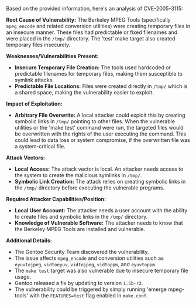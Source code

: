 Based on the provided information, here's an analysis of CVE-2005-3115:

**Root Cause of Vulnerability:**
The Berkeley MPEG Tools (specifically `mpeg_encode` and related conversion utilities) were creating temporary files in an insecure manner. These files had predictable or fixed filenames and were placed in the `/tmp/` directory. The 'test' make target also created temporary files insecurely.

**Weaknesses/Vulnerabilities Present:**

*   **Insecure Temporary File Creation:** The tools used hardcoded or predictable filenames for temporary files, making them susceptible to symlink attacks.
*   **Predictable File Locations:**  Files were created directly in `/tmp/` which is a shared space, making the vulnerability easier to exploit.

**Impact of Exploitation:**

*   **Arbitrary File Overwrite:** A local attacker could exploit this by creating symbolic links in `/tmp/` pointing to other files. When the vulnerable utilities or the 'make test' command were run, the targeted files would be overwritten with the rights of the user executing the command. This could lead to data loss or system compromise, if the overwritten file was a system-critical file.

**Attack Vectors:**

*   **Local Access:** The attack vector is local. An attacker needs access to the system to create the malicious symlinks in `/tmp/`.
*   **Symbolic Link Creation:** The attack relies on creating symbolic links in the `/tmp/` directory before executing the vulnerable programs.

**Required Attacker Capabilities/Position:**

*   **Local User Account:** The attacker needs a user account with the ability to create files and symbolic links in the `/tmp/` directory.
*   **Knowledge of Vulnerable Software:** The attacker needs to know that the Berkeley MPEG Tools are installed and vulnerable.

**Additional Details:**

*   The Gentoo Security Team discovered the vulnerability.
*   The issue affects `mpeg_encode` and conversion utilities such as `eyuvtojpeg`, `vidtoeyuv`, `vidtojpeg`, `vidtoppm`, and `eyuvtoppm`.
*   The `make test` target was also vulnerable due to insecure temporary file usage.
*   Gentoo released a fix by updating to version `1.5b-r2`.
*   The vulnerability could be triggered by simply running 'emerge mpeg-tools' with the `FEATURES=test` flag enabled in `make.conf`.